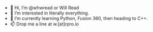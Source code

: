 - 👋 Hi, I’m @whwread or Will Read
- 👀 I’m interested in literally everything.
- 🌱 I’m currently learning Python, Fusion 360, then heading to C++.
- 📫 Drop me a line at w.[at]rpro.io

<!---
whwread/whwread is a ✨ special ✨ repository because its `README.md` (this file) appears on your GitHub profile.
You can click the Preview link to take a look at your changes.
--->
